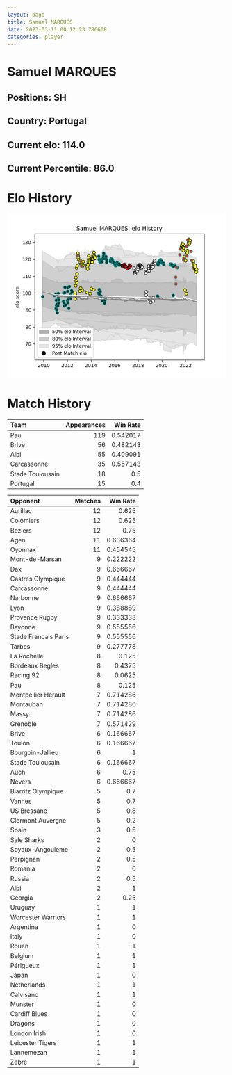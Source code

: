 ```yaml
---  
layout: page  
title: Samuel MARQUES  
date: 2023-03-11 00:12:23.786608  
categories: player  
---
```

# Samuel MARQUES

## Positions: SH

## Country: Portugal

## Current elo: 114.0

## Current Percentile: 86.0

# Elo History


![elo history](history_SamuelMARQUES.png)
# Match History


| Team             |   Appearances |   Win Rate |
|:-----------------|--------------:|-----------:|
| Pau              |           119 |   0.542017 |
| Brive            |            56 |   0.482143 |
| Albi             |            55 |   0.409091 |
| Carcassonne      |            35 |   0.557143 |
| Stade Toulousain |            18 |   0.5      |
| Portugal         |            15 |   0.4      |

| Opponent             |   Matches |   Win Rate |
|:---------------------|----------:|-----------:|
| Aurillac             |        12 |   0.625    |
| Colomiers            |        12 |   0.625    |
| Beziers              |        12 |   0.75     |
| Agen                 |        11 |   0.636364 |
| Oyonnax              |        11 |   0.454545 |
| Mont-de-Marsan       |         9 |   0.222222 |
| Dax                  |         9 |   0.666667 |
| Castres Olympique    |         9 |   0.444444 |
| Carcassonne          |         9 |   0.444444 |
| Narbonne             |         9 |   0.666667 |
| Lyon                 |         9 |   0.388889 |
| Provence Rugby       |         9 |   0.333333 |
| Bayonne              |         9 |   0.555556 |
| Stade Francais Paris |         9 |   0.555556 |
| Tarbes               |         9 |   0.277778 |
| La Rochelle          |         8 |   0.125    |
| Bordeaux Begles      |         8 |   0.4375   |
| Racing 92            |         8 |   0.0625   |
| Pau                  |         8 |   0.125    |
| Montpellier Herault  |         7 |   0.714286 |
| Montauban            |         7 |   0.714286 |
| Massy                |         7 |   0.714286 |
| Grenoble             |         7 |   0.571429 |
| Brive                |         6 |   0.166667 |
| Toulon               |         6 |   0.166667 |
| Bourgoin-Jallieu     |         6 |   1        |
| Stade Toulousain     |         6 |   0.166667 |
| Auch                 |         6 |   0.75     |
| Nevers               |         6 |   0.666667 |
| Biarritz Olympique   |         5 |   0.7      |
| Vannes               |         5 |   0.7      |
| US Bressane          |         5 |   0.8      |
| Clermont Auvergne    |         5 |   0.2      |
| Spain                |         3 |   0.5      |
| Sale Sharks          |         2 |   0        |
| Soyaux-Angouleme     |         2 |   0.5      |
| Perpignan            |         2 |   0.5      |
| Romania              |         2 |   0        |
| Russia               |         2 |   0.5      |
| Albi                 |         2 |   1        |
| Georgia              |         2 |   0.25     |
| Uruguay              |         1 |   1        |
| Worcester Warriors   |         1 |   1        |
| Argentina            |         1 |   0        |
| Italy                |         1 |   0        |
| Rouen                |         1 |   1        |
| Belgium              |         1 |   1        |
| Périgueux            |         1 |   1        |
| Japan                |         1 |   0        |
| Netherlands          |         1 |   1        |
| Calvisano            |         1 |   1        |
| Munster              |         1 |   0        |
| Cardiff Blues        |         1 |   0        |
| Dragons              |         1 |   0        |
| London Irish         |         1 |   0        |
| Leicester Tigers     |         1 |   1        |
| Lannemezan           |         1 |   1        |
| Zebre                |         1 |   1        |